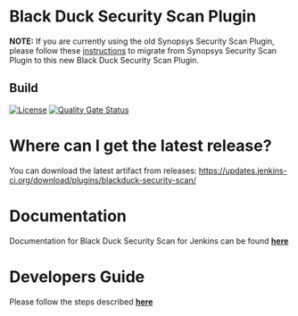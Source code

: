 # Black Duck Security Scan Plugin

**NOTE:** If you are currently using the old Synopsys Security Scan Plugin, please follow these <a href="https://community.blackduck.com/s/article/integrations-black-duck-migration-instructions">instructions</a> to migrate from Synopsys Security Scan Plugin to this new Black Duck Security Scan Plugin. 

## Build

[![License](https://img.shields.io/badge/License-Apache%202.0-blue.svg)](https://opensource.org/licenses/Apache-2.0)
[![Quality Gate Status](https://sonarcloud.io/api/project_badges/measure?project=io.jenkins.plugins%3Ablackduck-security-scan&metric=alert_status)](https://sonarcloud.io/summary/new_code?id=io.jenkins.plugins%3Ablackduck-security-scan)

# Where can I get the latest release?
You can download the latest artifact from releases: https://updates.jenkins-ci.org/download/plugins/blackduck-security-scan/

# Documentation
Documentation for Black Duck Security Scan for Jenkins can be found [**here**](https://documentation.blackduck.com/bundle/bridge/page/documentation/c_using-jenkins-plugin.html)

# Developers Guide
Please follow the steps described [**here**](DeveloperGuide.md)
